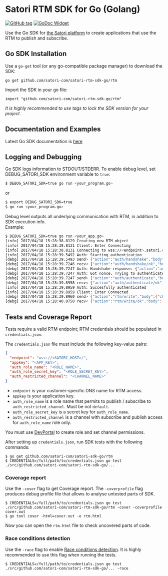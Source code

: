 Satori RTM SDK for Go (Golang)
============================================================

[![GitHub tag](https://img.shields.io/github/tag/satori-com/satori-rtm-sdk-go.svg)](https://github.com/satori-com/satori-rtm-sdk-go/tags)
[![GoDoc Widget]][GoDoc]

Use the Go SDK for [the Satori platform](https://www.satori.com/) to create applications that use the
RTM to publish and subscribe.

## Go SDK Installation

Use a `go-get` tool (or any go-compatible package manager) to download the SDK:
```
go get github.com/satori-com/satori-rtm-sdk-go/rtm
```

Import the SDK in your go file:
```
import "github.com/satori-com/satori-rtm-sdk-go/rtm"
```

*It is highly recommended to use tags to lock the SDK version for your project.*

## Documentation and Examples

Latest Go SDK documentation is [here](https://godoc.org/github.com/satori-com/satori-rtm-sdk-go/rtm)

## Logging and Debugging

Go SDK logs information to STDOUT/STDERR. To enable debug level,
set DEBUG_SATORI_SDK environment variable to `true`:
```bash
$ DEBUG_SATORI_SDK=true go run <your_program.go>
```

or 

```bash
$ export DEBUG_SATORI_SDK=true
$ go run <your_program.go>
```

Debug level outputs all underlying communication with RTM, in addition to SDK execution info.  
Example:
```bash
$ DEBUG_SATORI_SDK=true go run <your_app.go>
[info] 2017/04/18 15:28:38.8129 Creating new RTM object
[info] 2017/04/18 15:28:38.8131 Client: Enter Connecting
[info] 2017/04/18 15:28:38.8131 Connecting to wss://<endpoint>.satori.com
[info] 2017/04/18 15:28:39.5492 Auth: Starting authentication
[debg] 2017/04/18 15:28:39.5493 send> {"action":"auth/handshake","body":{"method":"role_secret","data":{"role":"<role>"}},"id":1}
[debg] 2017/04/18 15:28:39.7246 recv< {"action":"auth/handshake/ok","body":{"data":{"nonce":"<nonce>"}},"id":1}
[debg] 2017/04/18 15:28:39.7247 Auth: Handshake response: {"action":"auth/handshake/ok","body":{"data":{"nonce":"<nonce>"}},"id":1}
[debg] 2017/04/18 15:28:39.7247 Auth: Got nonce. Trying to authenticate
[debg] 2017/04/18 15:28:39.7247 send> {"action":"auth/authenticate","body":{"method":"role_secret","credentials":{"hash":"<generated_hash>"}},"id":2}
[debg] 2017/04/18 15:28:39.8958 recv< {"action":"auth/authenticate/ok","body":{},"id":2}
[info] 2017/04/18 15:28:39.8959 Auth: Succesfully authenticated
[info] 2017/04/18 15:28:39.8959 Client: Enter Connected
[debg] 2017/04/18 15:28:39.8960 send> {"action":"rtm/write","body":{"channel":"channel-name","message":1},"id":3}
[debg] 2017/04/18 15:28:40.0750 recv< {"action":"rtm/write/ok","body":{"position":"1492522119:0"},"id":3}
```

## Tests and Coverage Report

Tests require a valid RTM endpoint; RTM credentials should be populated in `credentials.json`.

The `credentials.json` file must include the following key-value pairs:
```json
{
  "endpoint": "wss://<SATORI_HOST>/",
  "appkey": "<APP_KEY>",
  "auth_role_name": "<ROLE_NAME>",
  "auth_role_secret_key": "<ROLE_SECRET_KEY>",
  "auth_restricted_channel": "<CHANNEL_NAME>"
}
```

- `endpoint` is your customer-specific DNS name for RTM access.
- `appkey` is your application key.
- `auth_role_name` is a role name that permits to publish / subscribe to `auth_restricted_channel`. Must be not `default`.
- `auth_role_secret_key` is a secret key for `auth_role_name`.
- `auth_restricted_channel` is a channel with subscribe and publish access for `auth_role_name` role only.

You must use [DevPortal](https://developer.satori.com/) to create role and set channel permissions.

After setting up `credentials.json`, run SDK tests with the following commands:
```
$ go get github.com/satori-com/satori-sdk-go/rtm
$ CREDENTIALS=/full/path/to/credentials.json go test ./src/github.com/satori-com/satori-rtm-sdk-go/...
```

### Coverage report

Use the `-cover` flag to get Coverage report. The `-coverprofile` flag produces debug profile file that
allows to analyse untested parts of SDK.

```
$ CREDENTIALS=/full/path/to/credentials.json go test ./src/github.com/satori-com/satori-rtm-sdk-go/rtm -cover -coverprofile cover.out
$ go tool cover -html=cover.out -o rtm.html
```

Now you can open the `rtm.html` file to check uncovered parts of code.

### Race conditions detection

Use the `-race` flag to enable [Race conditions detection](https://golang.org/doc/articles/race_detector.html). It is highly recommended to use this flag
when running the tests.

```
$ CREDENTIALS=/full/path/to/credentials.json go test ./src/github.com/satori-com/satori-rtm-sdk-go/... -race
```

[GoDoc]: https://godoc.org/github.com/satori-com/satori-rtm-sdk-go/rtm
[GoDoc Widget]: https://godoc.org/github.com/satori-com/satori-rtm-sdk-go/rtm?status.svg
[logo]: https://cdn.satori.com/assets/utilities/Satori_Landscape_Logo_LightBckgnd.png "Satori"
